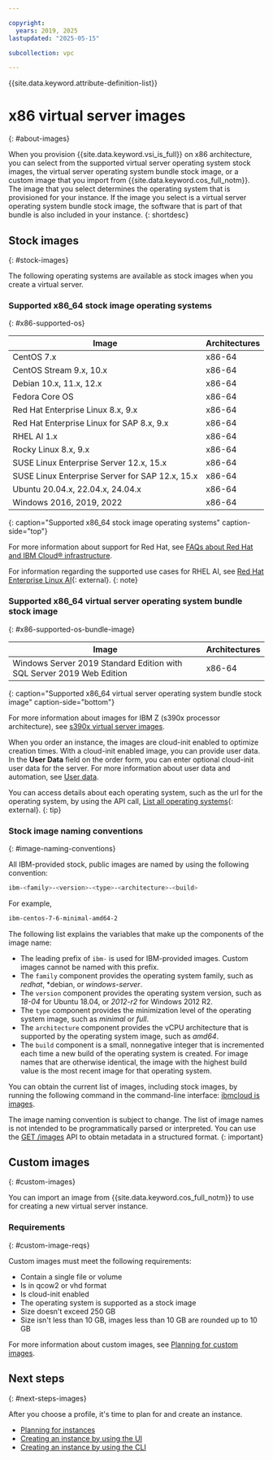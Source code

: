 ```yaml
---

copyright:
  years: 2019, 2025
lastupdated: "2025-05-15"

subcollection: vpc

---
```

{{site.data.keyword.attribute-definition-list}}


# x86 virtual server images
{: #about-images}

When you provision {{site.data.keyword.vsi_is_full}} on x86 architecture, you can select from the supported virtual server operating system stock images, the virtual server operating system bundle stock image, or a custom image that you import from {{site.data.keyword.cos_full_notm}}. The image that you select determines the operating system that is provisioned for your instance. If the image you select is a virtual server operating system bundle stock image, the software that is part of that bundle is also included in your instance.
{: shortdesc}

## Stock images
{: #stock-images}

The following operating systems are available as stock images when you create a virtual server.

### Supported x86_64 stock image operating systems
{: #x86-supported-os}

| Image | Architectures |
|---------|---------|
| CentOS 7.x | x86-64 |
| CentOS Stream 9.x, 10.x | x86-64 |
| Debian 10.x, 11.x, 12.x | x86-64 |
| Fedora Core OS | x86-64 |
| Red Hat Enterprise Linux 8.x, 9.x | x86-64 |
| Red Hat Enterprise Linux for SAP 8.x, 9.x | x86-64 |
| RHEL AI 1.x | x86-64 |
| Rocky Linux 8.x, 9.x | x86-64 |
| SUSE Linux Enterprise Server 12.x, 15.x | x86-64 |
| SUSE Linux Enterprise Server for SAP 12.x, 15.x | x86-64 |
| Ubuntu 20.04.x, 22.04.x, 24.04.x | x86-64 |
| Windows 2016, 2019, 2022 | x86-64 |
{: caption="Supported x86_64 stock image operating systems" caption-side="top"}

For more information about support for Red Hat, see [FAQs about Red Hat and IBM Cloud® infrastructure](/docs/infrastructure-hub?topic=infrastructure-hub-faqs-for-red-hat-ibm-cloud).

For information regarding the supported use cases for RHEL AI, see [Red Hat Enterprise Linux AI](https://docs.redhat.com/en/documentation/red_hat_enterprise_linux_ai){: external}.
{: note}

### Supported x86_64 virtual server operating system bundle stock image
{: #x86-supported-os-bundle-image}

| Image | Architectures |
|---------|---------|
| Windows Server 2019 Standard Edition with SQL Server 2019 Web Edition | x86-64
{: caption="Supported x86_64 virtual server operating system bundle stock image" caption-side="bottom"}

For more information about images for IBM Z (s390x processor architecture), see [s390x virtual server images](/docs/vpc?topic=vpc-vsabout-images).

When you order an instance, the images are cloud-init enabled to optimize creation times. With a cloud-init enabled image, you can provide user data. In the **User Data** field on the order form, you can enter optional cloud-init user data for the server. For more information about user data and automation, see [User data](/docs/vpc?topic=vpc-user-data).

You can access details about each operating system, such as the url for the operating system, by using the API call, [List all operating systems](https://cloud.ibm.com/apidocs/vpc#list-operating-systems){: external}.
{: tip}

### Stock image naming conventions
{: #image-naming-conventions}

All IBM-provided stock, public images are named by using the following convention:

```sh
ibm-<family>-<version>-<type>-<architecture>-<build>
```

For example,

```sh
ibm-centos-7-6-minimal-amd64-2
```

The following list explains the variables that make up the components of the image name:
* The leading prefix of `ibm-` is used for IBM-provided images. Custom images cannot be named with this prefix.
* The `family` component provides the operating system family, such as *redhat*, *debian, or *windows-server*.
* The `version` component provides the operating system version, such as *18-04* for Ubuntu 18.04, or *2012-r2* for Windows 2012 R2.
* The `type` component provides the minimization level of the operating system image, such as *minimal* or *full*.
* The `architecture` component provides the vCPU architecture that is supported by the operating system image, such as *amd64*.
* The `build` component is a small, nonnegative integer that is incremented each time a new build of the operating system is created. For image names that are otherwise identical, the image with the highest build value is the most recent image for that operating system.

You can obtain the current list of images, including stock images, by running the following command in the command-line interface: [ibmcloud is images](/docs/vpc?topic=vpc-vpc-reference#compute-images).

The image naming convention is subject to change. The list of image names is not intended to be programmatically parsed or interpreted. You can use the [GET /images](/apidocs/vpc/latest#get-image) API to obtain metadata in a structured format.
{: important}

## Custom images
{: #custom-images}

You can import an image from {{site.data.keyword.cos_full_notm}} to use for creating a new virtual server instance.

### Requirements
{: #custom-image-reqs}

Custom images must meet the following requirements:

- Contain a single file or volume
- Is in qcow2 or vhd format
- Is cloud-init enabled
- The operating system is supported as a stock image
- Size doesn't exceed 250 GB
- Size isn't less than 10 GB, images less than 10 GB are rounded up to 10 GB

For more information about custom images, see [Planning for custom images](/docs/vpc?topic=vpc-planning-custom-images).



## Next steps
{: #next-steps-images}

After you choose a profile, it's time to plan for and create an instance.
* [Planning for instances](/docs/vpc?topic=vpc-vsi_best_practices)
* [Creating an instance by using the UI](/docs/vpc?topic=vpc-creating-virtual-servers)
* [Creating an instance by using the CLI](/docs/vpc?topic=vpc-creating-virtual-servers&interface=cli)
